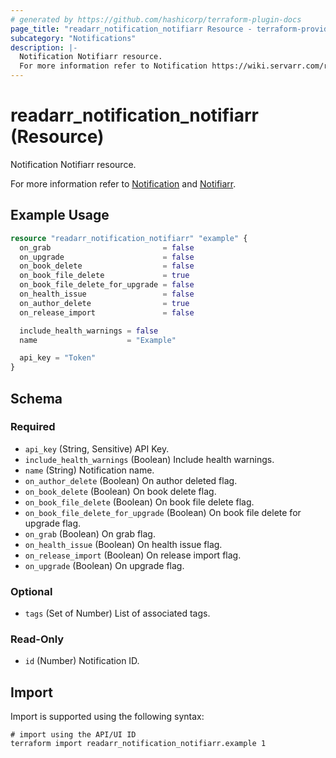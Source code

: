 ```yaml
---
# generated by https://github.com/hashicorp/terraform-plugin-docs
page_title: "readarr_notification_notifiarr Resource - terraform-provider-readarr"
subcategory: "Notifications"
description: |-
  Notification Notifiarr resource.
  For more information refer to Notification https://wiki.servarr.com/readarr/settings#connect and Notifiarr https://wiki.servarr.com/readarr/supported#notifiarr.
---
```


# readarr_notification_notifiarr (Resource)

<!-- subcategory:Notifications -->Notification Notifiarr resource.
For more information refer to [Notification](https://wiki.servarr.com/readarr/settings#connect) and [Notifiarr](https://wiki.servarr.com/readarr/supported#notifiarr).

## Example Usage

```terraform
resource "readarr_notification_notifiarr" "example" {
  on_grab                         = false
  on_upgrade                      = false
  on_book_delete                  = false
  on_book_file_delete             = true
  on_book_file_delete_for_upgrade = false
  on_health_issue                 = false
  on_author_delete                = true
  on_release_import               = false

  include_health_warnings = false
  name                    = "Example"

  api_key = "Token"
}
```

<!-- schema generated by tfplugindocs -->
## Schema

### Required

- `api_key` (String, Sensitive) API Key.
- `include_health_warnings` (Boolean) Include health warnings.
- `name` (String) Notification name.
- `on_author_delete` (Boolean) On author deleted flag.
- `on_book_delete` (Boolean) On book delete flag.
- `on_book_file_delete` (Boolean) On book file delete flag.
- `on_book_file_delete_for_upgrade` (Boolean) On book file delete for upgrade flag.
- `on_grab` (Boolean) On grab flag.
- `on_health_issue` (Boolean) On health issue flag.
- `on_release_import` (Boolean) On release import flag.
- `on_upgrade` (Boolean) On upgrade flag.

### Optional

- `tags` (Set of Number) List of associated tags.

### Read-Only

- `id` (Number) Notification ID.

## Import

Import is supported using the following syntax:

```shell
# import using the API/UI ID
terraform import readarr_notification_notifiarr.example 1
```
